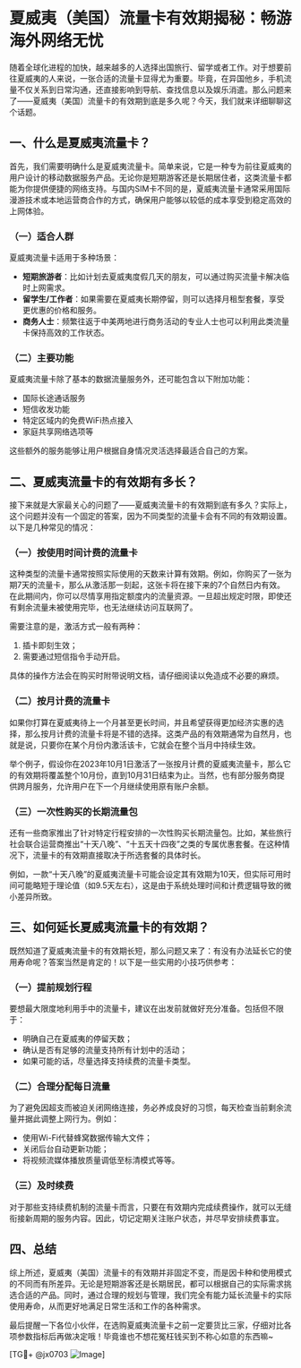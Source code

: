 # 夏威夷（美国）流量卡有效期揭秘：畅游海外网络无忧

随着全球化进程的加快，越来越多的人选择出国旅行、留学或者工作。对于想要前往夏威夷的人来说，一张合适的流量卡显得尤为重要。毕竟，在异国他乡，手机流量不仅关系到日常沟通，还直接影响到导航、查找信息以及娱乐消遣。那么问题来了——夏威夷（美国）流量卡的有效期到底是多久呢？今天，我们就来详细聊聊这个话题。

## 一、什么是夏威夷流量卡？

首先，我们需要明确什么是夏威夷流量卡。简单来说，它是一种专为前往夏威夷的用户设计的移动数据服务产品。无论你是短期游客还是长期居住者，这类流量卡都能为你提供便捷的网络支持。与国内SIM卡不同的是，夏威夷流量卡通常采用国际漫游技术或本地运营商合作的方式，确保用户能够以较低的成本享受到稳定高效的上网体验。

### （一）适合人群
夏威夷流量卡适用于多种场景：
- **短期旅游者**：比如计划去夏威夷度假几天的朋友，可以通过购买流量卡解决临时上网需求。
- **留学生/工作者**：如果需要在夏威夷长期停留，则可以选择月租型套餐，享受更优惠的价格和服务。
- **商务人士**：频繁往返于中美两地进行商务活动的专业人士也可以利用此类流量卡保持高效的工作状态。

### （二）主要功能
夏威夷流量卡除了基本的数据流量服务外，还可能包含以下附加功能：
- 国际长途通话服务
- 短信收发功能
- 特定区域内的免费WiFi热点接入
- 家庭共享网络选项等

这些额外的服务能够让用户根据自身情况灵活选择最适合自己的方案。

## 二、夏威夷流量卡的有效期有多长？

接下来就是大家最关心的问题了——夏威夷流量卡的有效期到底有多久？实际上，这个问题并没有一个固定的答案，因为不同类型的流量卡会有不同的有效期设置。以下是几种常见的情况：

### （一）按使用时间计费的流量卡
这种类型的流量卡通常按照实际使用的天数来计算有效期。例如，你购买了一张为期7天的流量卡，那么从激活那一刻起，这张卡将在接下来的7个自然日内有效。在此期间内，你可以尽情享用指定额度内的流量资源。一旦超出规定时限，即使还有剩余流量未被使用完毕，也无法继续访问互联网了。

需要注意的是，激活方式一般有两种：
1. 插卡即刻生效；
2. 需要通过短信指令手动开启。

具体的操作方法会在购买时附带说明文档，请仔细阅读以免造成不必要的麻烦。

### （二）按月计费的流量卡
如果你打算在夏威夷待上一个月甚至更长时间，并且希望获得更加经济实惠的选择，那么按月计费的流量卡将是不错的选择。这类产品的有效期通常为自然月，也就是说，只要你在某个月份内激活该卡，它就会在整个当月中持续生效。

举个例子，假设你在2023年10月1日激活了一张按月计费的夏威夷流量卡，那么它的有效期将覆盖整个10月份，直到10月31日结束为止。当然，也有部分服务商提供跨月服务，允许用户在下一个月继续使用原有账户余额。

### （三）一次性购买的长期流量包
还有一些商家推出了针对特定行程安排的一次性购买长期流量包。比如，某些旅行社会联合运营商推出“十天八晚”、“十五天十四夜”之类的专属优惠套餐。在这种情况下，流量卡的有效期直接取决于所选套餐的具体时长。

例如，一款“十天八晚”的夏威夷流量卡可能会设定其有效期为10天，但实际可用时间可能略短于理论值（如9.5天左右），这是由于系统处理时间和计费逻辑导致的微小差异所致。

## 三、如何延长夏威夷流量卡的有效期？

既然知道了夏威夷流量卡的有效期长短，那么问题又来了：有没有办法延长它的使用寿命呢？答案当然是肯定的！以下是一些实用的小技巧供参考：

### （一）提前规划行程
要想最大限度地利用手中的流量卡，建议在出发前就做好充分准备。包括但不限于：
- 明确自己在夏威夷的停留天数；
- 确认是否有足够的流量支持所有计划中的活动；
- 如果可能的话，尽量选择支持续费的流量卡类型。

### （二）合理分配每日流量
为了避免因超支而被迫关闭网络连接，务必养成良好的习惯，每天检查当前剩余流量并据此调整上网行为。例如：
- 使用Wi-Fi代替蜂窝数据传输大文件；
- 关闭后台自动更新功能；
- 将视频流媒体播放质量调低至标清模式等等。

### （三）及时续费
对于那些支持续费机制的流量卡而言，只要在有效期内完成续费操作，就可以无缝衔接新周期的服务内容。因此，切记定期关注账户状态，并尽早安排续费事宜。

## 四、总结

综上所述，夏威夷（美国）流量卡的有效期并非固定不变，而是因卡种和使用模式的不同而有所差异。无论是短期游客还是长期居民，都可以根据自己的实际需求挑选合适的产品。同时，通过合理的规划与管理，我们完全有能力延长流量卡的实际使用寿命，从而更好地满足日常生活和工作的各种需求。

最后提醒一下各位小伙伴，在选购夏威夷流量卡之前一定要货比三家，仔细对比各项参数指标后再做决定哦！毕竟谁也不想花冤枉钱买到不称心如意的东西嘛~

[TG💪+ @jx0703 ![Image](https://github.com/user-attachments/assets/dbca1d08-cadb-493c-b0ec-ad6f7a83f270)]